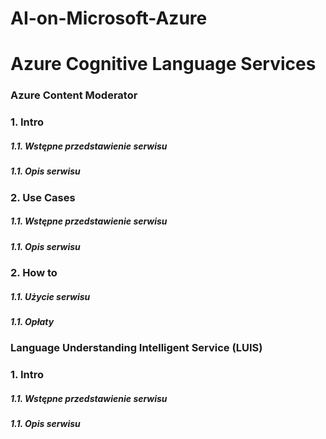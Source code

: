 # AI-on-Microsoft-Azure


# Azure Cognitive Language Services

### Azure Content Moderator
### 1. Intro
##### 1.1. Wstępne przedstawienie serwisu
##### 1.1. Opis serwisu

### 2. Use Cases
##### 1.1. Wstępne przedstawienie serwisu
##### 1.1. Opis serwisu

### 2. How to
##### 1.1. Użycie serwisu
##### 1.1. Opłaty

### Language Understanding Intelligent Service (LUIS)

### 1. Intro
##### 1.1. Wstępne przedstawienie serwisu
##### 1.1. Opis serwisu
